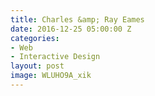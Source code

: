 ```yaml
---
title: Charles &amp; Ray Eames
date: 2016-12-25 05:00:00 Z
categories:
- Web
- Interactive Design
layout: post
image: WLUHO9A_xik
---
```



